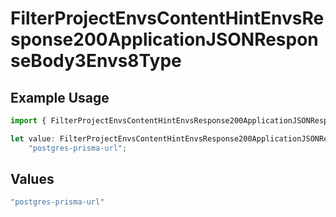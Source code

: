 # FilterProjectEnvsContentHintEnvsResponse200ApplicationJSONResponseBody3Envs8Type

## Example Usage

```typescript
import { FilterProjectEnvsContentHintEnvsResponse200ApplicationJSONResponseBody3Envs8Type } from "@vercel/sdk/models/operations";

let value: FilterProjectEnvsContentHintEnvsResponse200ApplicationJSONResponseBody3Envs8Type =
    "postgres-prisma-url";
```

## Values

```typescript
"postgres-prisma-url"
```